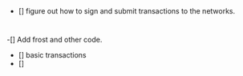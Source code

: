 ##
####
####
- [] figure out how to sign and submit transactions to the networks.

#
-[] Add frost and other code.
- [] basic transactions
- [] 